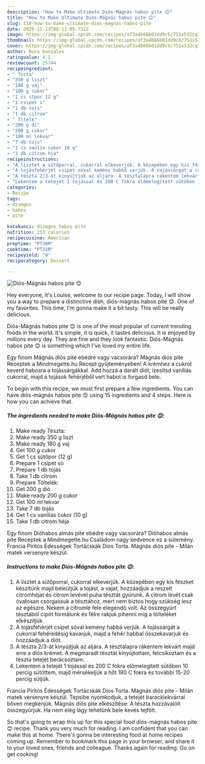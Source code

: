 ```yaml
---
description: "How to Make Ultimate Diós-Mágnás habos pite 😊"
title: "How to Make Ultimate Diós-Mágnás habos pite 😊"
slug: 110-how-to-make-ultimate-dios-magnas-habos-pite
date: 2020-11-13T06:11:05.732Z
image: https://img-global.cpcdn.com/recipes/af3a4b66b01dd9c6/751x532cq70/dios-magnas-habos-pite-😊-recept-foto.jpg
thumbnail: https://img-global.cpcdn.com/recipes/af3a4b66b01dd9c6/751x532cq70/dios-magnas-habos-pite-😊-recept-foto.jpg
cover: https://img-global.cpcdn.com/recipes/af3a4b66b01dd9c6/751x532cq70/dios-magnas-habos-pite-😊-recept-foto.jpg
author: Dora Gonzales
ratingvalue: 4.1
reviewcount: 25744
recipeingredient:
- " Tszta"
- "350 g liszt"
- "180 g vaj"
- "100 g cukor"
- "1 cs stpor 12 g"
- "1 csipet s"
- "1 db tojs"
- "1 db citrom"
- " Tltelk"
- "200 g di"
- "200 g cukor"
- "100 ml lekvar"
- "7 db tojs"
- "1 cs vanlis cukor 10 g"
- "1 db citrom hja"
recipeinstructions:
- "A lisztet a sütőporral, cukorral elkeverjük. A közepében egy kis fészket készítünk majd beleütjük a tojást, a vajat, hozzáadjuk a reszelt citromhéjat és citrom levével puha tésztát gyúrunk. A citrom levét csak óvatosan csorgassuk a tésztához, mert nem biztos hogy szükség lesz az egészre. Nekem a citromlé fele elegendő volt. Az összegyúrt tésztából cipót formálunk és félre rakjuk pihenni míg a tölteléket elkészítjük."
- "A tojásfehérjét csipet sóval kemény habbá verjük. A tojássárgát a cukorral fehéredésig kavarjuk, majd a fehér habbal összekavarjuk és hozzáadjuk a diót."
- "A tészta 2/3-át kinyújtjuk az aljára. A tésztalapra rákentem lekvárt majd erre a diós krémet. A megmaradt tésztát kinyújtottam, felcsíkoztam és a tészta tetejét berácsoztam."
- "Lekentem a tetejét 1 tojással és 200 C fokra előmelegített sütőben 10 percig sütöttem, majd mérsékeljük a hőt 180 C fokra és további 15-20 percig sütjük."
categories:
- Recipe
tags:
- dismgns
- habos
- pite

katakunci: dismgns habos pite 
nutrition: 253 calories
recipecuisine: American
preptime: "PT30M"
cooktime: "PT31M"
recipeyield: "4"
recipecategory: Dessert

---
```



![Diós-Mágnás habos pite 😊](https://img-global.cpcdn.com/recipes/af3a4b66b01dd9c6/751x532cq70/dios-magnas-habos-pite-😊-recept-foto.jpg)

Hey everyone, it's Louise, welcome to our recipe page. Today, I will show you a way to prepare a distinctive dish, diós-mágnás habos pite 😊. One of my favorites. This time, I'm gonna make it a bit tasty. This will be really delicious.

Diós-Mágnás habos pite 😊 is one of the most popular of current trending foods in the world. It's simple, it is quick, it tastes delicious. It is enjoyed by millions every day. They are fine and they look fantastic. Diós-Mágnás habos pite 😊 is something which I've loved my entire life.

Egy finom Mágnás diós pite ebédre vagy vacsorára? Mágnás diós pite Receptek a Mindmegette.hu Recept gyűjteményében! A krémhez a cukrot keverd habosra a tojássárgákkal. Add hozzá a darált diót, ízesítsd vaníliás cukorral, majd a tojások fehérjéből vert habot is forgasd bele.


To begin with this recipe, we must first prepare a few ingredients. You can have diós-mágnás habos pite 😊 using 15 ingredients and 4 steps. Here is how you can achieve that.

<!--inarticleads1-->

##### The ingredients needed to make Diós-Mágnás habos pite 😊:

1. Make ready  Tészta:
1. Make ready 350 g liszt
1. Make ready 180 g vaj
1. Get 100 g cukor
1. Get 1 cs sütőpor (12 g)
1. Prepare 1 csipet só
1. Prepare 1 db tojás
1. Take 1 db citrom
1. Prepare  Töltelék:
1. Get 200 g diò
1. Make ready 200 g cukor
1. Get 100 ml lekvar
1. Take 7 db tojás
1. Get 1 cs vaníliás cukor (10 g)
1. Take 1 db citrom héja


Egy finom Dióhabos almás pite ebédre vagy vacsorára? Dióhabos almás pite Receptek a Mindmegette.hu Családom nagy kedvence ez a sütemény. Francia Pirítós Édességek Tortácskák Dios Torta. Mágnás diós pite - Milán matek versenyre készül. 

<!--inarticleads2-->

##### Instructions to make Diós-Mágnás habos pite 😊:

1. A lisztet a sütőporral, cukorral elkeverjük. A közepében egy kis fészket készítünk majd beleütjük a tojást, a vajat, hozzáadjuk a reszelt citromhéjat és citrom levével puha tésztát gyúrunk. A citrom levét csak óvatosan csorgassuk a tésztához, mert nem biztos hogy szükség lesz az egészre. Nekem a citromlé fele elegendő volt. Az összegyúrt tésztából cipót formálunk és félre rakjuk pihenni míg a tölteléket elkészítjük.
1. A tojásfehérjét csipet sóval kemény habbá verjük. A tojássárgát a cukorral fehéredésig kavarjuk, majd a fehér habbal összekavarjuk és hozzáadjuk a diót.
1. A tészta 2/3-át kinyújtjuk az aljára. A tésztalapra rákentem lekvárt majd erre a diós krémet. A megmaradt tésztát kinyújtottam, felcsíkoztam és a tészta tetejét berácsoztam.
1. Lekentem a tetejét 1 tojással és 200 C fokra előmelegített sütőben 10 percig sütöttem, majd mérsékeljük a hőt 180 C fokra és további 15-20 percig sütjük.


Francia Pirítós Édességek Tortácskák Dios Torta. Mágnás diós pite - Milán matek versenyre készül. Tepsibe nyomkodjuk, a tetejét baracklekvárral bőven megkenjük. Mágnás diós pite elkészítése: A tészta hozzávalóit összegyúrjuk. Ha nem elég lágy tehetünk bele kevés tejfölt. 

So that's going to wrap this up for this special food diós-mágnás habos pite 😊 recipe. Thank you very much for reading. I am confident that you can make this at home. There's gonna be interesting food at home recipes coming up. Remember to bookmark this page in your browser, and share it to your loved ones, friends and colleague. Thanks again for reading. Go on get cooking!
